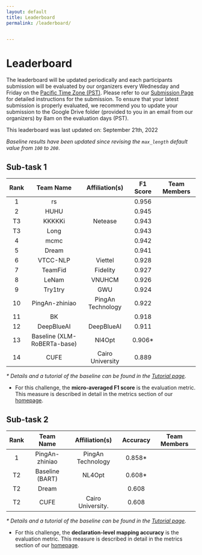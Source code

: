 ```yaml
---
layout: default
title: Leaderboard
permalink: /leaderboard/


---
```


# Leaderboard

The leaderboard will be updated periodically and each participants submission will be evaluated by our organizers every Wednesday and Friday on the [Pacific Time Zone (PST)](https://time.is/PT). Please refer to <!-- the template in the starter kit and --> our [Submission Page](https://nl4opt.github.io/submissions/) for detailed instructions for the submission. To ensure that your latest submission is properly evaluated, we recommend you to update your submission to the Google Drive folder (provided to you in an email from our organizers) by 8am on the evaluation days (PST). 

This leaderboard was last updated on: September 21th, 2022

*Baseline results have been updated since revising the `max_length` default value from `100` to `200`*.

## Sub-task 1

| Rank | Team Name                   | Affiliation(s)   | F1 Score | Team Members |
|:----:|:---------------------------:|:----------------:|:--------:|:------------:|
| 1    | rs                          |                  | 0.956    |              |
| 2    | HUHU                        |                  | 0.945    |              |
| T3   | KKKKKi                      | Netease          | 0.943    |              |
| T3   | Long                        |                  | 0.943    |              |
| 4    | mcmc                        |                  | 0.942    |              |
| 5    | Dream                       |                  | 0.941    |              |
| 6    | VTCC-NLP                    | Viettel          | 0.928    |              |
| 7    | TeamFid                     | Fidelity         | 0.927    |              |
| 8    | LeNam                       | VNUHCM           | 0.926    |              |
| 9    | Try1try                     | GWU              | 0.924    |              |
| 10   | PingAn-zhiniao              | PingAn Technology| 0.922    |              |
| 11   | BK                          |                  | 0.918    |              |
| 12   | DeepBlueAI                  | DeepBlueAI       | 0.911    |              |
| 13   | Baseline (XLM-RoBERTa-base) | Nl4Opt           | 0.906*   |              |
| 14   | CUFE                        | Cairo University | 0.889    |              |



*\* Details and a tutorial of the baseline can be found in the [Tutorial page](https://nl4opt.github.io/tutorial/).*

* For this challenge, the **micro-averaged F1 score** is the evaluation metric. This measure is described in detail in the metrics section of our [homepage](https://nl4opt.github.io/). 

## Sub-task 2

| Rank | Team Name       | Affiliation(s)   | Accuracy | Team Members |
|:----:|:---------------:|:----------------:|:--------:|:------------:|
| 1    | PingAn-zhiniao  | PingAn Technology| 0.858*   |              |
| T2   | Baseline (BART) | NL4Opt           | 0.608*   |              |
| T2   | Dream           |                  | 0.608    |              |
| T2   | CUFE            |Cairo University. | 0.608    |              |

*\* Details and a tutorial of the baseline can be found in the [Tutorial page](https://nl4opt.github.io/tutorial/).*

* For this challenge, the **declaration-level mapping accuracy** is the evaluation metric. This measure is described in detail in the metrics section of our [homepage](https://nl4opt.github.io/).

